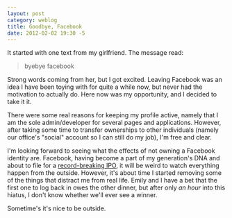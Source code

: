 ```yaml
---
layout: post
category: weblog
title: Goodbye, Facebook
date: 2012-02-02 19:30 -5
---
```


It started with one text from my girlfriend. The message read:

> byebye facebook

Strong words coming from her, but I got excited. Leaving Facebook was an idea I have been toying with for quite a while now, but never had the motivation to actually do. Here now was my opportunity, and I decided to take it it.

There were some real reasons for keeping my profile active, namely that I am the sole admin/developer for several pages and applications. However, after taking some time to transfer ownerships to other individuals (namely our office's "social" account so I can still do my job), I'm free and clear.

I'm looking forward to seeing what the effects of not owning a Facebook identity are. Facebook, having become a part of my generation's DNA and about to file for a [record-breaking IPO](http://www.nytimes.com/2012/02/02/technology/for-founders-to-decorators-facebook-riches.html), it will be weird to watch everything happen from the outside. However, it's about time I started removing some of the things that distract me from real life. Emily and I have a bet that the first one to log back in owes the other dinner, but after only *an hour* into this hiatus, I don't know whether we'll ever see a winner.

Sometime's it's nice to be outside.
